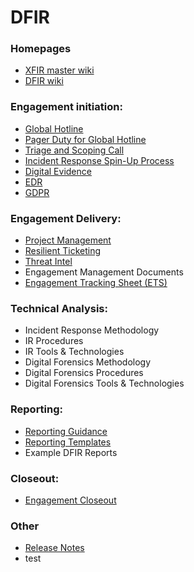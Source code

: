
# DFIR

### Homepages
- [XFIR master wiki](https://github.ibm.com/XFIR/XFIR-master-wiki/wiki)
- [DFIR wiki](https://github.ibm.com/XFIR/DFIR-wiki/wiki)

### Engagement initiation:
- [Global Hotline](wiki/DFIR-Hotline)
- [Pager Duty for Global Hotline](wiki/DFIR-PagerDuty)
- [Triage and Scoping Call](wiki/DFIR-Triage-Scoping)
- [Incident Response Spin-Up Process](wiki/DFIR-SpinUp)
- [Digital Evidence](wiki/DFIR-Digital-Evidence)
- [EDR](wiki/DFIR-EDR)
- [GDPR](wiki/DFIR-GDPR)
### Engagement Delivery:
- [Project Management](wiki/DFIR-Project-Management)
- [Resilient Ticketing](wiki/DFIR-Resilient)
- [Threat Intel](wiki/DFIR-Threat-Intel)
- Engagement Management Documents
- [Engagement Tracking Sheet (ETS)](wiki/DFIR-ETS)
### Technical Analysis:
- Incident Response Methodology
- IR Procedures
- IR Tools & Technologies
- Digital Forensics Methodology
- Digital Forensics Procedures
- Digital Forensics Tools & Technologies
### Reporting:
- [Reporting Guidance](wiki/DFIR-Reporting-Style-Guide)
- [Reporting Templates](wiki/DFIR-Reporting-Templates)
- Example DFIR Reports
### Closeout:
- [Engagement Closeout](wiki/DFIR-Engagement-Closeout)
### Other
- [Release Notes](wiki/DFIR-Release-Notes)
- test
